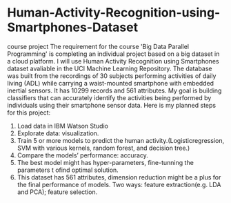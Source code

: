 # Human-Activity-Recognition-using-Smartphones-Dataset
course project
The requirement for the course 'Big Data Parallel Programming' is completing an individual project based on a big dataset in a cloud platform.
I will use Human Activity Recognition using Smartphones dataset avaliable in the UCI Machine Learning Repository.
The database was built from the recordings of 30 subjects performing activities of daily living (ADL) while carrying a waist-mounted smartphone with embedded inertial sensors. It has 10299 records and 561 attributes. 
My goal is building classifiers that can accurately identify the activities being performed by individuals using their smartphone sensor data.
Here is my planned steps for this project:
1. Load data in IBM Watson Studio
2. Explorate data: visualization.
3. Train 5 or more models to predict the human activity.(Logisticregression, SVM with various kernels, random forest, and decision tree.)
4. Compare the models’ performance: accuracy.
5. The best model might has hyper-parameters, fine-tunning the parameters t ofind optimal solution.
6. This dataset has 561 attributes, dimension reduction might be a plus for the final performance of models. Two ways: feature extraction(e.g. LDA and PCA); feature selection.

